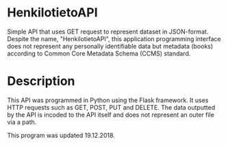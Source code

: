 # HenkilotietoAPI
Simple API that uses GET request to represent dataset in JSON-format. Despite the name, "HenkilotietoAPI", this application programming interface does not represent any personally
identifiable data but metadata (books) according to Common Core Metadata Schema (CCMS) standard.
# Description
This API was programmed in Python using the Flask framework. It uses HTTP requests such as GET, POST, PUT and DELETE. The data outputted by the API is incoded to the API itself and does not represent an outer file via a path.

This program was updated 19.12.2018. 